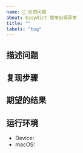 ```yaml
---
name: 🐞 反馈问题
about: Easydict 使用出现异常
title: ""
labels: "bug"
---
```


<!--
1. ⚠️ 反馈前请确保已阅读了使用教程（https://github.com/tisfeng/Raycast-Easydict/blob/main/docs/README_ZH.md）。
2. 请在 issues 页面搜索你的问题，可能已被解决。
3. 如果仍旧有问题，请填写模板描述问题，以便大家理解、定位和解决问题。
-->

<!-- 这是隐藏的信息 -->
<!-- 👆👆👆这样括起来的信息将被隐藏，填写时注意不要写在里面。 -->
<!-- 点击编辑器上方的 preview 可预览你填写的效果 -->

## 描述问题

<!--请简洁清晰地描述问题，如果涉及 UI，希望能够提供截图。 如果报错崩溃，请提供错误日志。-->

## 复现步骤

<!--请描述如何复现这个问题，如查询的内容是什么？哪个服务出现问题？-->

## 期望的结果

<!--请描述你期望的结果-->

## 运行环境

- Device: <!--e.g. MacBook Pro (Retina, 15-inch, Mid 2015)-->
- macOS: <!--e.g. 10.15.3-->
